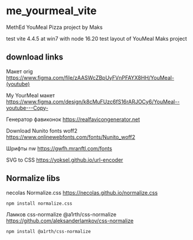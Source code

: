 # me_yourmeal_vite

 MethEd YouMeal Pizza project by Maks

test vite 4.4.5 at win7 with node 16.20
test layout of YouMeal Maks project

## download links

Макет orig
<https://www.figma.com/file/zAASWcZBpUyFVnPFAYX8HH/YouMeal-(youtube)>

My YourMeal макет
<https://www.figma.com/design/k8cMuFUzc6fS16rARJOCy6/YouMeal--youtube---Copy->

Генератор фавиконок
<https://realfavicongenerator.net>

Download Nunito fonts woff2
<https://www.onlinewebfonts.com/fonts/Nunito_woff2>

Шрифты nw
<https://gwfh.mranftl.com/fonts>

SVG to CSS
<https://yoksel.github.io/url-encoder>

## Normalize libs

necolas Normalize.css
<https://necolas.github.io/normalize.css>

```bash
npm install normalize.css
```

Ламков css-normalize @a1rth/css-normalize
<https://github.com/aleksanderlamkov/css-normalize>

```bash
npm install @a1rth/css-normalize
```
